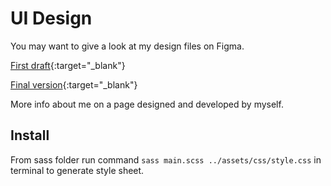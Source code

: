 # UI Design

You may want to give a look at my design files on Figma.

[First draft](https://www.figma.com/file/WSGyvtd7ccPtNcWk5kRrOw/francky-vers_1?t=kZPqxnU4TPJwh9rN-1){:target="_blank"}

[Final version](https://www.figma.com/file/aWiKGNLQsOeyiEDxn5uroS/francky-vers_2?t=kZPqxnU4TPJwh9rN-1){:target="_blank"}

More info about me on a page designed and developed by myself.

## Install

From sass folder run command `sass main.scss ../assets/css/style.css` in terminal to generate style sheet.
